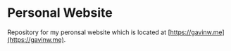 # Personal Website

Repository for my peronsal website which is located at
[https://gavinw.me](https://gavinw.me).
